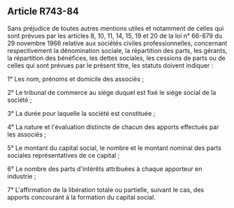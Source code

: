Article R743-84
----
Sans préjudice de toutes autres mentions utiles et notamment de celles qui sont
prévues par les articles 8, 10, 11, 14, 15, 19 et 20 de la loi n° 66-879 du 29
novembre 1966 relative aux sociétés civiles professionnelles, concernant
respectivement la dénomination sociale, la répartition des parts, les gérants,
la répartition des bénéfices, les dettes sociales, les cessions de parts ou de
celles qui sont prévues par le présent titre, les statuts doivent indiquer :

1° Les nom, prénoms et domicile des associés ;

2° Le tribunal de commerce au siège duquel est fixé le siège social de la
société ;

3° La durée pour laquelle la société est constituée ;

4° La nature et l'évaluation distincte de chacun des apports effectués par les
associés ;

5° Le montant du capital social, le nombre et le montant nominal des parts
sociales représentatives de ce capital ;

6° Le nombre des parts d'intérêts attribuées à chaque apporteur en industrie ;

7° L'affirmation de la libération totale ou partielle, suivant le cas, des
apports concourant à la formation du capital social.
